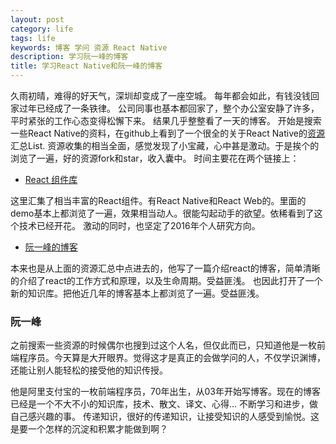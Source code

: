 ```yaml
---
layout: post
category: life
tags: life
keywords: 博客 学问 资源 React Native
description: 学习阮一峰的博客
title: 学习React Native和阮一峰的博客
---
```



久雨初晴，难得的好天气，深圳却变成了一座空城。
每年都会如此，有钱没钱回家过年已经成了一条铁律。
公司同事也基本都回家了，整个办公室安静了许多，平时紧张的工作心态变得松懈下来。
结果几乎整整看了一天的博客。
开始是搜索一些React Native的资料，在github上看到了一个很全的关于React Native的[资源](https://github.com/vicent900527/react-native-guide)汇总List.
资源收集的相当全面，感觉发现了小宝藏，心中甚是激动。于是挨个的浏览了一遍，好的资源fork和star，收入囊中。
时间主要花在两个链接上：
* [React 组件库](https://react.parts/native)

这里汇集了相当丰富的React组件。有React Native和React Web的。里面的demo基本上都浏览了一遍，效果相当动人。很能勾起动手的欲望。依稀看到了这个技术已经开花。
激动的同时，也坚定了2016年个人研究方向。


* [阮一峰的博客](http://www.ruanyifeng.com/blog/)

本来也是从上面的资源汇总中点进去的，他写了一篇介绍react的博客，简单清晰的介绍了react的工作方式和原理，以及生命周期。受益匪浅。
也因此打开了一个新的知识库。把他近几年的博客基本上都浏览了一遍。受益匪浅。
### 阮一峰

之前搜索一些资源的时候偶尔也搜到过这个人名，但仅此而已，只知道他是一枚前端程序员。今天算是大开眼界。觉得这才是真正的会做学问的人，不仅学识渊博，还能让别人能轻松的接受他的知识传授。

他是阿里支付宝的一枚前端程序员，70年出生，从03年开始写博客。现在的博客已经是一个不大不小的知识库，技术、散文、译文、心得...
不断学习和进步，做自己感兴趣的事。
传递知识，很好的传递知识，让接受知识的人感受到愉悦。这是要一个怎样的沉淀和积累才能做到啊？


